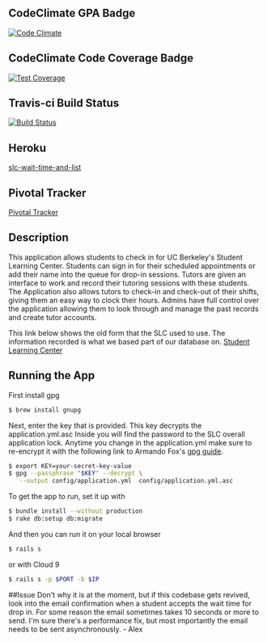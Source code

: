 ## CodeClimate GPA Badge
[![Code Climate](https://codeclimate.com/github/rails/rails/badges/gpa.svg)](https://codeclimate.com/github/villegsa/slc-wait-time)
## CodeClimate Code Coverage Badge
[![Test Coverage](https://api.codeclimate.com/v1/badges/7f456195a0d9bbc0a5f2/test_coverage)](https://codeclimate.com/github/villegsa/slc-wait-time/test_coverage)
## Travis-ci Build Status
[![Build Status](https://travis-ci.org/villegsa/slc-wait-time.svg?branch=master)](https://travis-ci.org/villegsa/slc-wait-time)
## Heroku
[slc-wait-time-and-list](https://slc-wait-time-and-list.herokuapp.com/ "slc-wait-time-and-list")
## Pivotal Tracker
[Pivotal Tracker](https://www.pivotaltracker.com/n/projects/2118568 "pvt")
## Description
This application allows students to check in for UC Berkeley's Student Learning Center. 
Students can sign in for their scheduled appointments or add their name into the queue for drop-in sessions. 
Tutors are given an interface to work and record their tutoring sessions with these students. The Application also allows tutors to check-in and check-out of their shifts, giving them an easy way to clock their hours.
Admins have full control over the application allowing them to look through and manage the past records and create tutor accounts.  

This link below shows the old form that the SLC used to use. The information recorded is what we based part of our database on. [Student Learning Center](https://berkeley.mywconline.com/ "slc")

## Running the App
First install gpg
```sh
$ brew install gnupg
```
Next, enter the key that is provided. This key decrypts the application.yml.asc
Inside you will find the password to the SLC overall application lock. Anytime you change in the application.yml make sure to re-encrypt it with the following link to Armando Fox's [gpg guide](https://saasbook.blogspot.com/2016/08/keeping-secrets.html). 

```sh
$ export KEY=your-secret-key-value
$ gpg --passphrase "$KEY" --decrypt \
   --output config/application.yml  config/application.yml.asc
```

To get the app to run, set it up with
```sh
$ bundle install --without production
$ rake db:setup db:migrate
```
And then you can run it on your local browser
```sh
$ rails s
```
or with Cloud 9
```sh
$ rails s -p $PORT -b $IP
```
##Issue
Don't why it is at the moment, but if this codebase gets revived, look into the email confirmation when a student accepts the wait time for drop in. For some reason the email sometimes takes 10 seconds or more to send. I'm sure there's a performance fix, but most importantly the email needs to be sent asynchronously. - Alex
